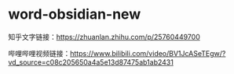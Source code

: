 # word-obsidian-new

知乎文字链接：https://zhuanlan.zhihu.com/p/25760449700

哔哩哔哩视频链接：https://www.bilibili.com/video/BV1JcASeTEgw/?vd_source=c08c205650a4a5e13d87475ab1ab2431
